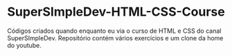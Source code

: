 # SuperSImpleDev-HTML-CSS-Course
Códigos criados quando enquanto eu via o curso de HTML e CSS do canal SuperSImpleDev. Repositório contém vários exercícios e um clone da home do youtube.
